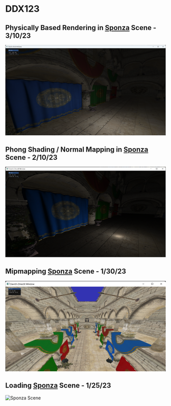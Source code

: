 # DDX123

## Physically Based Rendering in [Sponza](https://github.com/KhronosGroup/glTF-Sample-Models/tree/master/2.0/Sponza) Scene - 3/10/23 

![Physically Based Rendering in Sponza Scene](pics/PBR_Sponza.png)

## Phong Shading / Normal Mapping in [Sponza](https://github.com/KhronosGroup/glTF-Sample-Models/tree/master/2.0/Sponza) Scene - 2/10/23 

![Mipmapping with Sponza Scene](pics/phong_sponza.png)

## Mipmapping [Sponza](https://github.com/KhronosGroup/glTF-Sample-Models/tree/master/2.0/Sponza) Scene - 1/30/23 

![Mipmapping with Sponza Scene](pics/mipmapped_sponza.png)

## Loading [Sponza](https://github.com/KhronosGroup/glTF-Sample-Models/tree/master/2.0/Sponza) Scene - 1/25/23 

![Sponza Scene](pics/loading_sponza.png)
